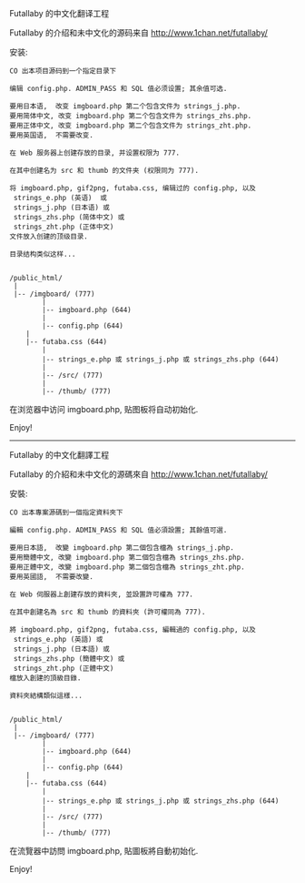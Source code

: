 Futallaby 的中文化翻译工程

Futallaby 的介绍和未中文化的源码来自 http://www.1chan.net/futallaby/


安装:

```
CO 出本项目源码到一个指定目录下

编辑 config.php. ADMIN_PASS 和 SQL 值必须设置; 其余值可选.

要用日本语,  改变 imgboard.php 第二个包含文件为 strings_j.php. 
要用简体中文, 改变 imgboard.php 第二个包含文件为 strings_zhs.php. 
要用正体中文, 改变 imgboard.php 第二个包含文件为 strings_zht.php. 
要用英国语,  不需要改变.

在 Web 服务器上创建存放的目录, 并设置权限为 777.

在其中创建名为 src 和 thumb 的文件夹 (权限同为 777).

将 imgboard.php, gif2png, futaba.css, 编辑过的 config.php, 以及
 strings_e.php (英语)  或
 strings_j.php (日本语) 或
 strings_zhs.php (简体中文) 或
 strings_zht.php (正体中文) 
文件放入创建的顶级目录.

目录结构类似这样...


/public_html/
 |
 |-- /imgboard/ (777)
        |
        |-- imgboard.php (644)
        |
        |-- config.php (644)
	|
	|-- futaba.css (644) 
        |
        |-- strings_e.php 或 strings_j.php 或 strings_zhs.php (644)
        |
        |-- /src/ (777)
        |
        |-- /thumb/ (777)
```


在浏览器中访问 imgboard.php, 贴图板将自动初始化.

Enjoy!


---


Futallaby 的中文化翻譯工程

Futallaby 的介紹和未中文化的源碼來自 http://www.1chan.net/futallaby/


安裝:

```
CO 出本專案源碼到一個指定資料夾下

編輯 config.php. ADMIN_PASS 和 SQL 值必須設置; 其餘值可選.

要用日本語,  改變 imgboard.php 第二個包含檔為 strings_j.php. 
要用簡體中文, 改變 imgboard.php 第二個包含檔為 strings_zhs.php. 
要用正體中文, 改變 imgboard.php 第二個包含檔為 strings_zht.php. 
要用英國語,  不需要改變.

在 Web 伺服器上創建存放的資料夾, 並設置許可權為 777.

在其中創建名為 src 和 thumb 的資料夾 (許可權同為 777).

將 imgboard.php, gif2png, futaba.css, 編輯過的 config.php, 以及
 strings_e.php (英語) 或
 strings_j.php (日本語) 或
 strings_zhs.php (簡體中文) 或
 strings_zht.php (正體中文) 
檔放入創建的頂級目錄.

資料夾結構類似這樣...


/public_html/
 |
 |-- /imgboard/ (777)
        |
        |-- imgboard.php (644)
        |
        |-- config.php (644)
	|
	|-- futaba.css (644) 
        |
        |-- strings_e.php 或 strings_j.php 或 strings_zhs.php (644)
        |
        |-- /src/ (777)
        |
        |-- /thumb/ (777)
```


在流覽器中訪問 imgboard.php, 貼圖板將自動初始化.

Enjoy!

